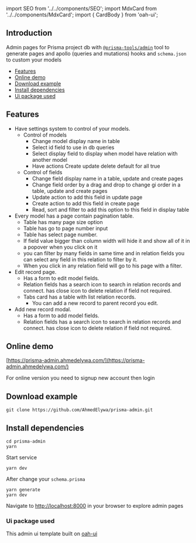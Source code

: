 import SEO from '../../components/SEO';
import MdxCard from '../../components/MdxCard';
import { CardBody } from 'oah-ui';

<SEO title="Admin features" />

<MdxCard>
<CardBody>

## Introduction

Admin pages for Prisma project db with [`@prisma-tools/admin`](/admin/generator) tool to generate pages and apollo (queries and mutations) hooks and `schema.json` to custom your models

- [Features](#features)
- [Online demo](#online-demo)
- [Download example](#download-example)
- [Install dependencies](#install-dependencies)
- [Ui package used](#ui-package-used)

## Features

- Have settings system to control of your models.
  - Control of models
    - Change model display name in table
    - Select id field to use in db queries
    - Select display field to display when model have relation with another model
    - Have actions Create update delete default for all true
  - Control of fields
    - Change field display name in a table, update and create pages
    - Change field order by a drag and drop to change gi order in a table, update and create pages
    - Update action to add this field in update page
    - Create action to add this field in create page
    - Read, sort and filter to add this option to this field in display table
- Every model has a page contain pagination table.
  - Table has many page size option
  - Table has go to page number input
  - Table has select page number.
  - If field value bigger than column width will hide it and show all of it in a popover when you click on it
  - you can filter by many fields in same time and in relation fields you can select any field in this relation to filter by it.
  - When you click in any relation field will go to his page with a filter.
- Edit record page.
  - Has a form to edit model fields.
  - Relation fields has a search icon to search in relation records and connect. has close icon to delete relation if field not required.
  - Tabs card has a table with list relation records.
    - You can add a new record to parent record you edit.
- Add new record modal.
  - Has a form to add model fields.
  - Relation fields has a search icon to search in relation records and connect. has close icon to delete relation if field not required.

## Online demo

[https://prisma-admin.ahmedelywa.com/](https://prisma-admin.ahmedelywa.com/)

For online version you need to signup new account then login

## Download example

```shell
git clone https://github.com/AhmedElywa/prisma-admin.git
```

## Install dependencies

```shell
cd prisma-admin
yarn
```

Start service

```shell
yarn dev
```

After change your `schema.prisma`

```shell
yarn generate
yarn dev
```

Navigate to [http://localhost:8000](http://localhost:8000/) in your browser to explore admin pages

### Ui package used

This admin ui template built on [oah-ui](http://oah-ui.ahmedelywa.com/getting-started)

</CardBody>
</MdxCard>
